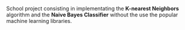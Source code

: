 School project consisting in implementating the **K-nearest Neighbors** algorithm and the **Naive Bayes Classifier** without the use the popular machine learning libraries.

